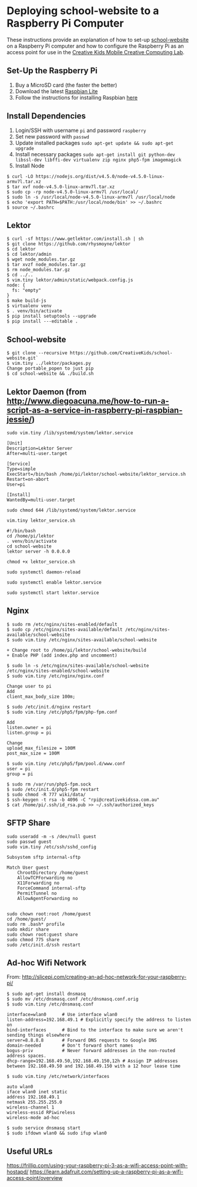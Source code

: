 # Deploying school-website to a Raspberry Pi Computer

These instructions provide an explanation of how to set-up [school-website](https://github.com/CreativeKids/school-website) on a Raspberry Pi computer and how to configure the Raspberry Pi as an access point for use in the [Creative Kids Mobile Creative Computing Lab](http://www.creativekidssa.com.au/gh/mobilecclab.html).

## Set-Up the Raspberry Pi

1. Buy a MicroSD card (the faster the better)
2. Download the latest [Raspbian Lite](https://www.raspberrypi.org/downloads/raspbian/)
3. Follow the instructions for installing Raspbian [here](https://www.raspberrypi.org/documentation/installation/installing-images/linux.md)

## Install Dependencies

1. Login/SSH with username `pi` and password `raspberry`
2. Set new password with `passwd`
3. Update installed packages `sudo apt-get update && sudo apt-get upgrade`
4. Install necessary packages `sudo apt-get install git python-dev libssl-dev libffi-dev virtualenv zip nginx php5-fpm imagemagick`
5. Install Node

```
$ curl -LO https://nodejs.org/dist/v4.5.0/node-v4.5.0-linux-armv7l.tar.xz
$ tar xvf node-v4.5.0-linux-armv7l.tar.xz
$ sudo cp -rp node-v4.5.0-linux-armv7l /usr/local/
$ sudo ln -s /usr/local/node-v4.5.0-linux-armv7l /usr/local/node
$ echo 'export PATH=$PATH:/usr/local/node/bin' >> ~/.bashrc
$ source ~/.bashrc
```

## Lektor

```
$ curl -sf https://www.getlektor.com/install.sh | sh
$ git clone https://github.com/rhysmoyne/lektor
$ cd lektor
$ cd lektor/admin
$ wget node_modules.tar.gz
$ tar xvzf node_modules.tar.gz
$ rm node_modules.tar.gz
$ cd ../..
$ vim.tiny lektor/admin/static/webpack.config.js
node: {
  fs: "empty"
}
$ make build-js
$ virtualenv venv
$ . venv/bin/activate
$ pip install setuptools --upgrade
$ pip install ---editable .

```

## School-website

```
$ git clone --recursive https://github.com/CreativeKids/school-website.git`
$ vim.tiny ../lektor/packages.py
Change portable_popen to just pip
$ cd school-website && ./build.sh

```

## Lektor Daemon (from http://www.diegoacuna.me/how-to-run-a-script-as-a-service-in-raspberry-pi-raspbian-jessie/)

`sudo vim.tiny /lib/systemd/system/lektor.service`

```
[Unit]
Description=Lektor Server
After=multi-user.target

[Service]
Type=simple
ExecStart=/bin/bash /home/pi/lektor/school-website/lektor_service.sh
Restart=on-abort
User=pi

[Install]
WantedBy=multi-user.target
```

`sudo chmod 644 /lib/systemd/system/lektor.service`

`vim.tiny lektor_service.sh`

```
#!/bin/bash
cd /home/pi/lektor
. venv/bin/activate
cd school-website
lektor server -h 0.0.0.0
```

`chmod +x lektor_service.sh`

`sudo systemctl daemon-reload`

`sudo systemctl enable lektor.service`

`sudo systemctl start lektor.service`

## Nginx

```
$ sudo rm /etc/nginx/sites-enabled/default
$ sudo cp /etc/nginx/sites-available/default /etc/nginx/sites-available/school-website 
$ sudo vim.tiny /etc/nginx/sites-available/school-website 

+ Change root to /home/pi/lektor/school-website/build
+ Enable PHP (add index.php and uncomment)

$ sudo ln -s /etc/nginx/sites-available/school-website /etc/nginx/sites-enabled/school-website
$ sudo vim.tiny /etc/nginx/nginx.conf

Change user to pi
Add
client_max_body_size 100m;

$ sudo /etc/init.d/nginx restart
$ sudo vim.tiny /etc/php5/fpm/php-fpm.conf

Add 
listen.owner = pi
listen.group = pi

Change
upload_max_filesize = 100M
post_max_size = 100M

$ sudo vim.tiny /etc/php5/fpm/pool.d/www.conf
user = pi
group = pi

$ sudo rm /var/run/php5-fpm.sock
$ sudo /etc/init.d/php5-fpm restart
$ sudo chmod -R 777 wiki/data/
$ ssh-keygen -t rsa -b 4096 -C "rpi@creativekidssa.com.au"
$ cat /home/pi/.ssh/id_rsa.pub >> ~/.ssh/authorized_keys
```

## SFTP Share

```
sudo useradd -m -s /dev/null guest
sudo passwd guest
sudo vim.tiny /etc/ssh/sshd_config

Subsystem sftp internal-sftp

Match User guest
    ChrootDirectory /home/guest
    AllowTCPForwarding no
    X11Forwarding no
    ForceCommand internal-sftp
    PermitTunnel no
    AllowAgentForwarding no


sudo chown root:root /home/guest
cd /home/guest/
sudo rm .bash* profile
sudo mkdir share
sudo chown root:guest share
sudo chmod 775 share
sudo /etc/init.d/ssh restart
```

## Ad-hoc Wifi Network

From: http://slicepi.com/creating-an-ad-hoc-network-for-your-raspberry-pi/

```
$ sudo apt-get install dnsmasq
$ sudo mv /etc/dnsmasq.conf /etc/dnsmasq.conf.orig
$ sudo vim.tiny /etc/dnsmasq.conf  

interface=wlan0      # Use interface wlan0  
listen-address=192.168.49.1 # Explicitly specify the address to listen on  
bind-interfaces      # Bind to the interface to make sure we aren't sending things elsewhere  
server=8.8.8.8       # Forward DNS requests to Google DNS  
domain-needed        # Don't forward short names  
bogus-priv           # Never forward addresses in the non-routed address spaces.  
dhcp-range=192.168.49.50,192.168.49.150,12h # Assign IP addresses between 192.168.49.50 and 192.168.49.150 with a 12 hour lease time 

$ sudo vim.tiny /etc/network/interfaces

auto wlan0
iface wlan0 inet static
address 192.168.49.1
netmask 255.255.255.0
wireless-channel 1
wireless-essid RPiwireless
wireless-mode ad-hoc

$ sudo service dnsmasq start  
$ sudo ifdown wlan0 && sudo ifup wlan0
```

## Useful URLs

https://frillip.com/using-your-raspberry-pi-3-as-a-wifi-access-point-with-hostapd/
https://learn.adafruit.com/setting-up-a-raspberry-pi-as-a-wifi-access-point/overview
